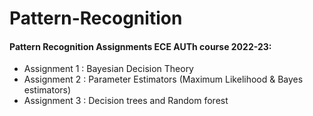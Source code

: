 # Pattern-Recognition

#### Pattern Recognition Assignments ECE AUTh course 2022-23:          
- Assignment 1 : Bayesian Decision Theory
- Assignment 2 : Parameter Estimators (Maximum Likelihood & Bayes estimators)
- Assignment 3 : Decision trees and Random forest



